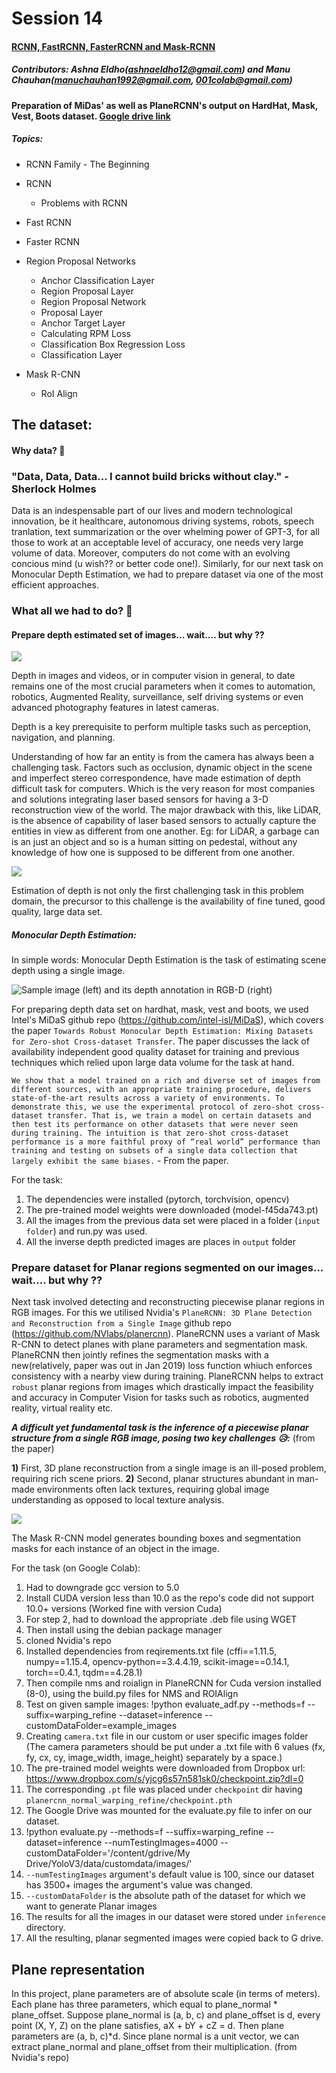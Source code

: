 # Session 14

#### <u>RCNN, FastRCNN, FasterRCNN and Mask-RCNN</u>

##### *Contributors: Ashna Eldho(ashnaeldho12@gmail.com) and Manu Chauhan(manuchauhan1992@gmail.com, 001colab@gmail.com)*

**Preparation of MiDas' as well as PlaneRCNN's output on HardHat, Mask, Vest, Boots dataset.  [Google drive link](https://drive.google.com/drive/folders/14ZG4-izFkrhuCIPfxzrq5rf-o5nqETLg?usp=sharing)**

##### **Topics:**

- RCNN Family - The Beginning

- RCNN

  - Problems with RCNN

- Fast RCNN

- Faster RCNN

- Region Proposal Networks

  - Anchor Classification Layer
  - Region Proposal Layer
  - Region Proposal Network
  - Proposal Layer
  - Anchor Target Layer
  - Calculating RPM Loss
  - Classification Box Regression Loss
  - Classification Layer

- Mask R-CNN

  - RoI Align

  

## The dataset:

#### Why data? 🤨

### "Data, Data, Data... I cannot build bricks without clay." - Sherlock Holmes

Data is an indespensable part of our lives and modern technological innovation, be it healthcare, autonomous driving systems, robots, speech tranlation, text summarization or the over whelming power of GPT-3, for all those to work at an acceptable level of accuracy, one needs very large volume of data. Moreover, computers do not come with an evolving concious mind (u wish?? or better code one!). Similarly, for our next task on Monocular Depth Estimation, we had to prepare dataset via one of the most efficient approaches.


### What all we had to do? 🤔

#### Prepare depth estimated set of images... wait.... but why ??

![](https://miro.medium.com/max/2363/1*k15IG4yYYk_cgsmXMNpeBg.jpeg)

Depth in images and videos, or in computer vision in general, to date remains one of the most crucial parameters when it comes to automation, robotics, Augmented Reality, surveillance, self driving systems or even advanced photography features in latest cameras.

Depth is a key prerequisite to perform multiple tasks such as perception, navigation, and planning.

Understanding of how far an entity is from the camera has always been a challenging task. Factors such as occlusion, dynamic object in the scene and imperfect stereo correspondence, have made estimation of depth difficult task for computers. Which is the very reason for most companies and solutions integrating laser based sensors for having a 3-D reconstruction view of the world. The major drawback with this, like LiDAR, is the absence of capability of laser based sensors to actually capture the entities in view as different from one another. Eg: for LiDAR, a garbage can is an just an object and so is a human sitting on pedestal, without any knowledge of how one is supposed to be different from one another.

![](https://miro.medium.com/max/770/1*P1bTz2TsAmAjjvienVxtIw.jpeg)

Estimation of depth is not only the first challenging task in this problem domain, the precursor to this challenge is the availability of fine tuned, good quality, large data set.

##### Monocular Depth Estimation:
In simple words: Monocular Depth Estimation is the task of estimating scene depth using a single image.

![Sample image (left) and its depth annotation in RGB-D (right)](https://miro.medium.com/max/875/1*4PH2J5iGG1wgnIj4XzQEmg.jpeg)

For preparing depth data set on hardhat, mask, vest and boots, we used Intel's MiDaS github repo (https://github.com/intel-isl/MiDaS), which covers the paper `Towards Robust Monocular Depth Estimation: Mixing Datasets for Zero-shot Cross-dataset Transfer`. The paper discusses the lack of availability independent good quality dataset for training and previous techniques which relied upon large data volume for the task at hand.

`We show that a model trained on a rich and diverse set of images from different sources, with an appropriate training procedure, delivers state-of-the-art results across a variety of environments. To demonstrate this, we use the experimental protocol of zero-shot cross-dataset transfer. That is, we train a model on certain datasets and then test its performance on other datasets that were never seen during training. The intuition is that zero-shot cross-dataset performance is a more faithful proxy of “real world” performance than training and testing on subsets of a single data collection that largely exhibit the same biases.` - From the paper.

For the task:
1) The dependencies were installed (pytorch, torchvision, opencv)
2) The pre-trained model weights were downloaded (model-f45da743.pt)
3) All the images from the previous data set were placed in a folder (`input folder`) and run.py was used.
4) All the inverse depth predicted images are places in `output` folder


### Prepare dataset for Planar regions segmented on our images... wait.... but why ??
Next task involved detecting and reconstructing piecewise planar regions in RGB images. For this we utilised Nvidia's `PlaneRCNN: 3D Plane Detection and Reconstruction from a Single Image` github repo (https://github.com/NVlabs/planercnn). PlaneRCNN uses a variant of Mask R-CNN to detect planes with plane parameters and segmentation mask.
PlaneRCNN then jointly refines the segmentation masks with a new(relatively, paper was out in Jan 2019) loss function whiuch enforces consistency with a nearby view during training. PlaneRCNN helps to extract `robust` planar regions from images which drastically impact the feasibility and accuracy in Computer Vision for tasks such as robotics, augmented reality, virtual reality etc. 

***A difficult yet fundamental task is the inference of a piecewise planar structure from a single RGB image, posing two key challenges 😥:*** (from the paper)

**1)** First, 3D plane reconstruction from a single image is an ill-posed problem, requiring rich scene priors.
**2)** Second, planar structures abundant in man-made environments often lack textures, requiring global image understanding as opposed to local texture analysis.

![](https://research.nvidia.com/sites/default/files/publications/planercnn.jpg)

The Mask R-CNN model generates bounding boxes and segmentation masks for each instance of an object in the image.

For the task (on Google Colab):
1) Had to downgrade gcc version to 5.0
2) Install CUDA version less than 10.0 as the repo's code did not support 10.0+ versions (Worked fine with version Cuda)
3) For step 2, had to download the appropriate .deb file using WGET
4) Then install using the debian package manager
5) cloned Nvidia's repo
6) Installed dependencies from reqirements.txt file (cffi==1.11.5, numpy==1.15.4, opencv-python==3.4.4.19, scikit-image==0.14.1, torch==0.4.1, tqdm==4.28.1)
7) Then compile nms and roialign in PlaneRCNN for Cuda version installed (8-0), using the build.py files for NMS and ROIAlign
8) Test on given sample images: !python evaluate_adf.py --methods=f --suffix=warping_refine --dataset=inference --customDataFolder=example_images
9) Creating `camera.txt` file in our custom or user specific images folder (The camera parameters should be put under a .txt file with 6 values (fx, fy, cx, cy, image_width, image_height) separately by a space.)
10) The pre-trained model weights were downloaded from Dropbox url: https://www.dropbox.com/s/yjcg6s57n581sk0/checkpoint.zip?dl=0
11) The corresponding `.pt` file was placed under `checkpoint` dir having `planercnn_normal_warping_refine/checkpoint.pth`
12) The Google Drive was mounted for the evaluate.py file to infer on our dataset.
13) !python evaluate.py --methods=f --suffix=warping_refine --dataset=inference --numTestingImages=4000 --customDataFolder='/content/gdrive/My Drive/YoloV3/data/customdata/images/'
14) `--numTestingImages` argument's default value is 100, since our dataset has 3500+ images the argument's value was changed.
15) `--customDataFolder` is the absolute path of the dataset for which we want to generate Planar images
16) The results for all the images in our dataset were stored under `inference` directory.
17) All the resulting, planar segmented images were copied back to G drive.

**Plane representation**
-----------------------------
In this project, plane parameters are of absolute scale (in terms of meters). Each plane has three parameters, which equal to plane_normal * plane_offset. Suppose plane_normal is (a, b, c) and plane_offset is d, every point (X, Y, Z) on the plane satisfies, aX + bY + cZ = d. Then plane parameters are (a, b, c)*d. Since plane normal is a unit vector, we can extract plane_normal and plane_offset from their multiplication. (from Nvidia's repo)












